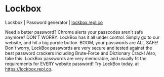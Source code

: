 # Lockbox
Lockbox | Password generator | [lockbox.repl.co](https://lockbox.repl.co)


Need a better password? Chrome alerts your passcodes aren't safe anymore? DON'T WORRY. LockBox has it all under control. 
Simply go to our website, and hit a big purple button. BOOM, your passwords are ALL SAFE! Don't worry, LockBox passwords are very secure and tested against the 
best password crackers including Brute-Force and Dictionary Crack! Also, take this: LockBox passwords are very memorable, and usually fit the requirements for 
EVERY website password! Try LockBox today, at https://lockbox.repl.co.
